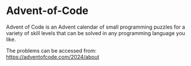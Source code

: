 # Advent-of-Code

Advent of Code is an Advent calendar of small programming puzzles for a variety of skill levels that can be solved in any programming language you like.

The problems can be accessed from: https://adventofcode.com/2024/about